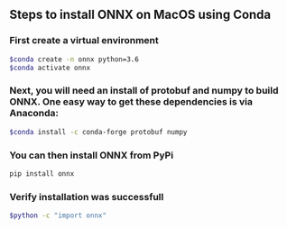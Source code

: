 

## Steps to install ONNX on MacOS using Conda

### First create a virtual environment

````bash
$conda create -n onnx python=3.6
$conda activate onnx
````

### Next, you will need an install of protobuf and numpy to build ONNX. One easy way to get these dependencies is via Anaconda:

````bash
$conda install -c conda-forge protobuf numpy
````

### You can then install ONNX from PyPi

````bash
pip install onnx
````

### Verify installation was successfull

````bash
$python -c "import onnx"
````

